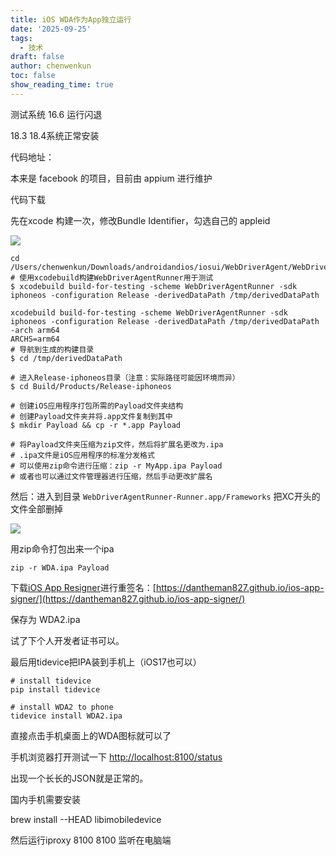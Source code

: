 ```yaml
---
title: iOS WDA作为App独立运行
date: '2025-09-25'
tags:
  - 技术
draft: false
author: chenwenkun
toc: false
show_reading_time: true
---
```

测试系统 16.6 运行闪退

18.3 18.4系统正常安装

代码地址：

本来是 facebook 的项目，目前由 appium 进行维护

代码下载

先在xcode 构建一次，修改Bundle Identifier，勾选自己的 appleid

![](https://prod-files-secure.s3.us-west-2.amazonaws.com/c205fb54-92b2-4987-8be3-972b67d27acc/cb756a73-27bc-4b0d-951a-858df3344b59/image.png?X-Amz-Algorithm=AWS4-HMAC-SHA256&X-Amz-Content-Sha256=UNSIGNED-PAYLOAD&X-Amz-Credential=ASIAZI2LB466ZWRYOQLO%2F20251007%2Fus-west-2%2Fs3%2Faws4_request&X-Amz-Date=20251007T004928Z&X-Amz-Expires=3600&X-Amz-Security-Token=IQoJb3JpZ2luX2VjEPz%2F%2F%2F%2F%2F%2F%2F%2F%2F%2FwEaCXVzLXdlc3QtMiJHMEUCICxyLmClz7abFR5ji9586gIlVm0%2B9GCd43VHRNEQYnh8AiEAoPlD2lNzn%2BaWgTCjfUKGj7EUM26fkZPo4V9ds0x2sQQqiAQIlP%2F%2F%2F%2F%2F%2F%2F%2F%2F%2FARAAGgw2Mzc0MjMxODM4MDUiDEY4CKpM9DgaYiH8xSrcA%2FFbqnwGMAh7UxvcRtWFnIyFwc8OqXZplov0BJIxG23XUsw6oVzIVoz2WdbhYLUFQLg4TGGn6tLHx77RINYJV5VRH97r9L5Qpi4%2BAG4558R5v1QoVB8Gmm%2FD63%2FjRcE0Lpw6anQ4hkRm2AeW4Y3ZrTWV6FxuWp50UnsQ1BxUw2jlC%2B8QhK5NyPOfbsg5Jo2OMyXHZHjk6AkfElWe9Mxw2KVsXazSipMFM4lFct4x6rYtb7ddzavi154WCWpQ1NB%2FBX%2FsaCEg%2FS44a43EWsWAGr%2FWXMDIZTLSX9JnNxa8M36BfBlcKRLUsL1Os8YUCsQOsz4oydnphPL4lvA3dHXHoTBGIqbNRP4wY2lmJlhIub9x4qthnrzytPCEXXYNeVLkFE45MiamphApH9tk2njJAEyo9xeGd6bfG8WQKIW7XidHNpl%2BmpSlsi2rE%2FC7Xy%2Fwk7utvhsbDF1I1m5v%2ByypirSqJ7piiIs9EDKR9gdJQ1zRw98HtRo0%2FH4rpzQxkD6HbYTHy7smIAUma1aWxGKKN9PnJbTqGdovGP8mRzk41gbcjDe8zJoAAM3D7Tpub%2BR%2F1Gy2RAa2kAFRfU%2BYAk09E%2FPkmaNOrTs70MZsjO9Y4jL01VN7XOXKh7mMOmKDMJKtkMcGOqUBwXf5aQP2XOyp%2Bt8gTbe%2FUgG1shvCe8hWcRMlRRCYecKba9pJVE2gfUgaEsbZpR6wfVLedZk1Rs1PpXhLWqMsgROPLcHri%2BHXMaNw9uc7TYI%2BXUW5ZwITor1ZPiGEil%2FkkXU3ma3FA1WwzRzix7tQJeehnLudLdADlEeOxZXqVMkUzCv8YHl3fO86AUwzfQa%2B%2FwRBsxb5x8nXFATs%2BRTen4aUlN%2Bs&X-Amz-Signature=8aac1e80c30fbb876673570173e85dc9008463c10d9c96ddd08296b10d2b5860&X-Amz-SignedHeaders=host&x-amz-checksum-mode=ENABLED&x-id=GetObject)

```shell
cd /Users/chenwenkun/Downloads/androidandios/iosui/WebDriverAgent/WebDriverAgent
# 使用xcodebuild构建WebDriverAgentRunner用于测试
$ xcodebuild build-for-testing -scheme WebDriverAgentRunner -sdk iphoneos -configuration Release -derivedDataPath /tmp/derivedDataPath

xcodebuild build-for-testing -scheme WebDriverAgentRunner -sdk iphoneos -configuration Release -derivedDataPath /tmp/derivedDataPath -arch arm64
ARCHS=arm64
# 导航到生成的构建目录
$ cd /tmp/derivedDataPath

# 进入Release-iphoneos目录（注意：实际路径可能因环境而异）
$ cd Build/Products/Release-iphoneos

# 创建iOS应用程序打包所需的Payload文件夹结构
# 创建Payload文件夹并将.app文件复制到其中
$ mkdir Payload && cp -r *.app Payload

# 将Payload文件夹压缩为zip文件，然后将扩展名更改为.ipa
# .ipa文件是iOS应用程序的标准分发格式
# 可以使用zip命令进行压缩：zip -r MyApp.ipa Payload
# 或者也可以通过文件管理器进行压缩，然后手动更改扩展名
```

然后：进入到目录 `WebDriverAgentRunner-Runner.app/Frameworks` 把XC开头的文件全部删掉

![](https://prod-files-secure.s3.us-west-2.amazonaws.com/c205fb54-92b2-4987-8be3-972b67d27acc/358b8d2b-1bfe-4fb9-beb5-83e1de5f201e/image.png?X-Amz-Algorithm=AWS4-HMAC-SHA256&X-Amz-Content-Sha256=UNSIGNED-PAYLOAD&X-Amz-Credential=ASIAZI2LB466ZWRYOQLO%2F20251007%2Fus-west-2%2Fs3%2Faws4_request&X-Amz-Date=20251007T004928Z&X-Amz-Expires=3600&X-Amz-Security-Token=IQoJb3JpZ2luX2VjEPz%2F%2F%2F%2F%2F%2F%2F%2F%2F%2FwEaCXVzLXdlc3QtMiJHMEUCICxyLmClz7abFR5ji9586gIlVm0%2B9GCd43VHRNEQYnh8AiEAoPlD2lNzn%2BaWgTCjfUKGj7EUM26fkZPo4V9ds0x2sQQqiAQIlP%2F%2F%2F%2F%2F%2F%2F%2F%2F%2FARAAGgw2Mzc0MjMxODM4MDUiDEY4CKpM9DgaYiH8xSrcA%2FFbqnwGMAh7UxvcRtWFnIyFwc8OqXZplov0BJIxG23XUsw6oVzIVoz2WdbhYLUFQLg4TGGn6tLHx77RINYJV5VRH97r9L5Qpi4%2BAG4558R5v1QoVB8Gmm%2FD63%2FjRcE0Lpw6anQ4hkRm2AeW4Y3ZrTWV6FxuWp50UnsQ1BxUw2jlC%2B8QhK5NyPOfbsg5Jo2OMyXHZHjk6AkfElWe9Mxw2KVsXazSipMFM4lFct4x6rYtb7ddzavi154WCWpQ1NB%2FBX%2FsaCEg%2FS44a43EWsWAGr%2FWXMDIZTLSX9JnNxa8M36BfBlcKRLUsL1Os8YUCsQOsz4oydnphPL4lvA3dHXHoTBGIqbNRP4wY2lmJlhIub9x4qthnrzytPCEXXYNeVLkFE45MiamphApH9tk2njJAEyo9xeGd6bfG8WQKIW7XidHNpl%2BmpSlsi2rE%2FC7Xy%2Fwk7utvhsbDF1I1m5v%2ByypirSqJ7piiIs9EDKR9gdJQ1zRw98HtRo0%2FH4rpzQxkD6HbYTHy7smIAUma1aWxGKKN9PnJbTqGdovGP8mRzk41gbcjDe8zJoAAM3D7Tpub%2BR%2F1Gy2RAa2kAFRfU%2BYAk09E%2FPkmaNOrTs70MZsjO9Y4jL01VN7XOXKh7mMOmKDMJKtkMcGOqUBwXf5aQP2XOyp%2Bt8gTbe%2FUgG1shvCe8hWcRMlRRCYecKba9pJVE2gfUgaEsbZpR6wfVLedZk1Rs1PpXhLWqMsgROPLcHri%2BHXMaNw9uc7TYI%2BXUW5ZwITor1ZPiGEil%2FkkXU3ma3FA1WwzRzix7tQJeehnLudLdADlEeOxZXqVMkUzCv8YHl3fO86AUwzfQa%2B%2FwRBsxb5x8nXFATs%2BRTen4aUlN%2Bs&X-Amz-Signature=d96f87dbfc91bc83994e1a4adc2d80913aed36df0de54b433b1728ee85e836b6&X-Amz-SignedHeaders=host&x-amz-checksum-mode=ENABLED&x-id=GetObject)

用zip命令打包出来一个ipa

```shell
zip -r WDA.ipa Payload
```

下载[iOS App Resigner](https://zhida.zhihu.com/search?content_id=237756070&content_type=Article&match_order=1&q=iOS%20App%20Resigner&zd_token=eyJhbGciOiJIUzI1NiIsInR5cCI6IkpXVCJ9.eyJpc3MiOiJ6aGlkYV9zZXJ2ZXIiLCJleHAiOjE3NDQzNTQ0ODAsInEiOiJpT1MgQXBwIFJlc2lnbmVyIiwiemhpZGFfc291cmNlIjoiZW50aXR5IiwiY29udGVudF9pZCI6MjM3NzU2MDcwLCJjb250ZW50X3R5cGUiOiJBcnRpY2xlIiwibWF0Y2hfb3JkZXIiOjEsInpkX3Rva2VuIjpudWxsfQ.XGwOKX0ujlvhojSuRT3SlA0sDFnQK-FxDJr60CX6YqU&zhida_source=entity)进行重签名：[https://dantheman827.github.io/ios-app-signer/](https://dantheman827.github.io/ios-app-signer/)

保存为 WDA2.ipa

试了下个人开发者证书可以。

最后用tidevice把IPA装到手机上（iOS17也可以）

```shell
# install tidevice
pip install tidevice

# install WDA2 to phone
tidevice install WDA2.ipa
```

直接点击手机桌面上的WDA图标就可以了

手机浏览器打开测试一下 [http://localhost:8100/status](http://localhost:8100/status)

出现一个长长的JSON就是正常的。

国内手机需要安装

brew install --HEAD libimobiledevice

然后运行iproxy 8100 8100 监听在电脑端
